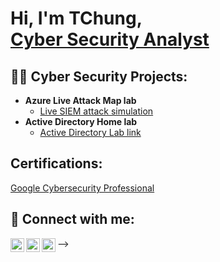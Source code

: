 <h1>Hi, I'm TChung, <br/><a href="https://github.com/Tchungsec">Cyber Security Analyst</a>

<h2>👨‍💻 Cyber Security Projects:</h2>


- <b>Azure Live Attack Map lab</b>
  - [Live SIEM attack simulation](https://github.com/TChungSEC/LINKHERE)
- <b>Active Directory Home lab</b>
  - [Active Directory Lab link](https://github.com/TchungSEC/LINKHERE)

<h2> Certifications:</h2>

[Google Cybersecurity Professional](https://coursera.org/share/26fe7ec252445b42ca6da81142defdcd)

<h2> 🤳 Connect with me:</h2>

[<img align="left" alt="JoshMadakor | Twitter" width="22px" src="https://cdn.jsdelivr.net/npm/simple-icons@v3/icons/twitter.svg" />][twitter]
[<img align="left" alt="JoshMadakor | LinkedIn" width="22px" src="https://cdn.jsdelivr.net/npm/simple-icons@v3/icons/linkedin.svg" />][linkedin]
[<img align="left" alt="JoshMadakor | Instagram" width="22px" src="https://cdn.jsdelivr.net/npm/simple-icons@v3/icons/instagram.svg" />][instagram]

[twitter]: https://twitter.com/Tao_Sec
[instagram]: https://www.instagram.com/kdoed/
[linkedin]: https://linkedin.com/in/FILLHERE

<!--
**TChungSEC/TChungSEC** is a ✨ _special_ ✨ repository because its `README.md` (this file) appears on your GitHub profile.

Here are some ideas to get you started:

- 🔭 I’m currently working on ...
- 🌱 I’m currently learning ...
- 👯 I’m looking to collaborate on ...
- 🤔 I’m looking for help with ...
- 💬 Ask me about ...
- 📫 How to reach me: ...
- 😄 Pronouns: ...
- ⚡ Fun fact: ...
-->
-->
